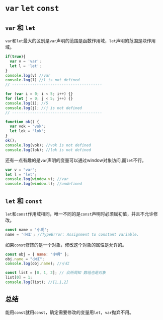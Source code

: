 # `var` `let` `const` 
## `var` 和 `let`
`var`和`let`最大的区别是`var`声明的范围是函数作用域，`let`声明的范围是块作用域。
```javascript
if(true){
  var v = 'var';
  let l = 'let';
}
console.log(v) //var
console.log(l) //l is not defined
// ----------------------------------------

for (var i = 0; i < 5; i++) {}
for (let j = 0; j < 5; j++) {}
console.log(i); //5
console.log(j); //j is not defined
// ----------------------------------------

function ok() {
  var vok = "vok";
  let lok = "lok";
}
ok();
console.log(vok); //vok is not defined
console.log(lok); //lok is not defined
```
还有一点有趣的是`var`声明的变量可以通过window对象访问,而`let`不行。
```js
var v = "var";
let l = "let";
console.log(window.v); //var
console.log(window.l); //undefined
```
## `let` 和 `const`
`let`和`const`作用域相同，唯一不同的是`const`声明时必须赋初值，并且不允许修改。
```js
const name = '小明';
name = '小红'; //TypeError: Assignment to constant variable.
```
如果`const`修饰的是一个对象，修改这个对象的属性是允许的。
```js
const obj = { name: "小明" };
obj.name = "小红";
console.log(obj.name); //小红

const list = [0, 1, 2]; // 众所周知 数组也是对象
list[0] = 1;
console.log(list); //[1,1,2]
```
## 总结
能用`const`就用`const`，确定需要修改的变量用`let`，`var`抛弃不用。